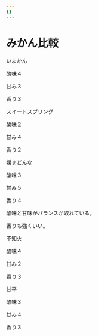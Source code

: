 ```yaml
---
{}
---
```

# みかん比較

いよかん

酸味４

甘み３

香り３

スイートスプリング

酸味２

甘み４

香り２

媛まどんな

酸味３

甘み５

香り４

酸味と甘味がバランスが取れている。

香りも強くいい。

不知火

酸味４

甘み２

香り３

甘平

酸味３

甘み４

香り３